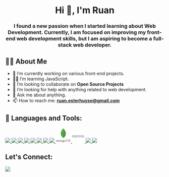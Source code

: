 
<h1 align="center">Hi 👋, I'm Ruan</h1>
<h3 align="center">I found a new passion when I started learning about Web Development. Currently, I am focused on improving my front-end web development skills, but I am aspiring to become a full-stack web developer.

</h3>

## 👨‍💻 About Me



- 🐥 I’m currently working on various front-end projects.
- 👨‍🎓 I’m learning JavaScript.
- 👯 I’m looking to collaborate on **Open Source Projects**
- 🤔 I’m looking for help with anything related to web development. 
- 💬 Ask me about anything.
- 📫 How to reach me: **ruan.esterhuyse@gmail.com**

## 🚀 Languages and Tools:

<p align="left"> 
    <a href="https://www.figma.com/" target="_blank"> <img src="https://img.icons8.com/fluency/48/000000/figma.png"/> </a>
    <a href="https://www.w3.org/html/" target="_blank"> <img src="https://img.icons8.com/color/48/000000/html-5.png"/> </a> 
    <a href="https://www.w3schools.com/css/" target="_blank"> <img src="https://img.icons8.com/color/48/000000/css3.png"/> </a> 
    <a href="https://developer.mozilla.org/en-US/docs/Web/JavaScript" target="_blank"> <img src="https://img.icons8.com/color/48/000000/javascript.png"/> </a> 
    <a href="https://sass-lang.com/" target="_blank"> <img src="https://img.icons8.com/color/48/000000/sass.png"/> </a>
    <a href="https://getbootstrap.com" target="_blank"> <img src="https://img.icons8.com/color/48/000000/bootstrap.png"/> </a> 
    <a href="https://git-scm.com/" target="_blank"> <img src="https://img.icons8.com/color/48/000000/git.png"/> </a> 
    <a href="https://www.python.org" target="_blank"> <img src="https://img.icons8.com/color/48/000000/python.png"/> </a> 
    <a href="https://www.mongodb.com/" target="_blank"> <img src="https://raw.githubusercontent.com/devicons/devicon/master/icons/mongodb/mongodb-original-wordmark.svg" alt="mongodb" width="48" height="48"/> </a>   
   <a href="https://expressjs.com" target="_blank"> <img src="https://raw.githubusercontent.com/devicons/devicon/master/icons/express/express-original-wordmark.svg" alt="express" width="40" height="40"/> </a>
    <a href="https://reactjs.org/" target="_blank"> <img src="https://img.icons8.com/color/48/000000/react-native.png"/> </a>
  <a style="padding-right:8px;" href="https://nodejs.org" target="_blank"> <img src="https://img.icons8.com/color/48/000000/nodejs.png"/> </a> 
</p> 

## Let's Connect:
<p align="left">

<a href = "https://www.linkedin.com/in/ruanesterhuyse/"><img src="https://img.icons8.com/fluent/48/000000/linkedin.png"/></a>


</p>



